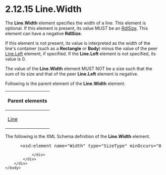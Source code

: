 <html dir="LTR" xmlns:mshelp="http://msdn.microsoft.com/mshelp" xmlns:ddue="http://ddue.schemas.microsoft.com/authoring/2003/5" xmlns:xlink="http://www.w3.org/1999/xlink" xmlns:tool="http://www.microsoft.com/tooltip">
    <head>
        <meta http-equiv="Content-Type" content="text/html; CHARSET=utf-8"></meta>
        <meta name="save" content="history"></meta>
        <title>2.12.15 Line.Width</title>
        <xml>
            <mshelp:toctitle title="2.12.15 Line.Width"></mshelp:toctitle>
            <mshelp:rltitle title="[MS-RDL]: Line.Width"></mshelp:rltitle>
            <mshelp:keyword index="A" term="10b4a822-b812-4a8c-babe-889be73ecec6"></mshelp:keyword>
            <mshelp:attr name="DCSext.ContentType" value="open specification"></mshelp:attr>
            <mshelp:attr name="AssetID" value="10b4a822-b812-4a8c-babe-889be73ecec6"></mshelp:attr>
            <mshelp:attr name="TopicType" value="kbRef"></mshelp:attr>
            <mshelp:attr name="DCSext.Title" value="[MS-RDL]: Line.Width" />
        </xml>
    </head>
    <body>
        <div id="header">
            <h1 class="heading">2.12.15 Line.Width</h1>
        </div>
        <div id="mainSection">
            <div id="mainBody">
                <div id="allHistory" class="saveHistory"></div>
                <div id="sectionSection0" class="section" name="collapseableSection">
                    

<p>The <b>Line.Width</b> element specifies the width of a line.
This element is optional. If this element is present, its value MUST be an <a href="b40c092e-4fe5-4f7b-a0bf-c98df1361c90.md">RdlSize</a>. This element can
have a negative <b>RdlSize</b>.</p>

<p>If this element is not present, its value is interpreted as
the width of the line's container (such as a <b>Rectangle</b> or <b>Body</b>)
minus the value of the peer <a href="0231752c-55e4-4d3d-8c31-b53e872a42a4.md">Line.Left</a>
element, if specified. If the <b>Line.Left</b> element is not specified, its
value is 0.</p>

<p>The value of the <b>Line.Width</b> element MUST NOT be a
size such that the sum of its size and that of the peer <b>Line.Left</b>
element is negative.</p>

<p>Following is the parent element of the <b>Line.Width</b>
element.</p>

<table>
 <thead>
  <tr>
   <th>
   <p>Parent elements</p>
   </th>
  </tr>
 </thead>
 <tr>
  <td>
  <p><a href="58c7b460-38b6-4039-afae-82c27404e241.md">Line</a></p>
  </td>
 </tr>
</table>

<p>The following is the XML Schema definition of the <b>Line.Width</b>
element.</p>

<dl>
<dd>
<div><pre> &lt;xsd:element name=&quot;Width&quot; type=&quot;SizeType&quot; minOccurs=&quot;0&quot; /&gt;
</pre></div>
</dd></dl>


                </div>
            </div>
        </div>
    </body>
</html>